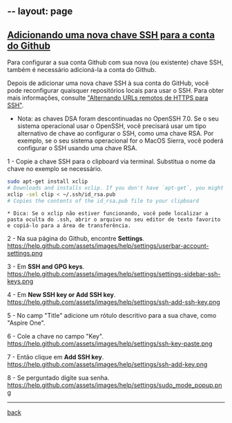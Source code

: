 --
layout: page
---

## [Adicionando uma nova chave SSH para a conta do Github](https://help.github.com/articles/adding-a-new-ssh-key-to-your-github-account)

Para configurar a sua conta Github com sua nova (ou existente) chave SSH, também é necessário adicioná-la a conta do Github.

Depois de adicionar uma nova chave SSH à sua conta do GitHub, você pode reconfigurar quaisquer repositórios locais para usar o SSH. Para obter mais informações, consulte ["Alternando URLs remotos de HTTPS para SSH"](https://help.github.com/articles/changing-a-remote-s-url/#switching-remote-urls-from-https-to-ssh).

  * Nota: as chaves DSA foram descontinuadas no OpenSSH 7.0. Se o seu sistema operacional usar o OpenSSH, você precisará usar um tipo alternativo de chave ao configurar o SSH, como uma chave RSA. Por exemplo, se o seu sistema operacional for o MacOS Sierra, você poderá configurar o SSH usando uma chave RSA.

1 - Copie a chave SSH para o clipboard via terminal. Substitua o nome da chave no exemplo se necessário.
```bash
sudo apt-get install xclip
# Downloads and installs xclip. If you don't have `apt-get`, you might need to use another installer (like `yum`)
xclip -sel clip < ~/.ssh/id_rsa.pub
# Copies the contents of the id_rsa.pub file to your clipboard
```

    * Dica: Se o xclip não estiver funcionando, você pode localizar a pasta oculta do .ssh, abrir o arquivo no seu editor de texto favorito e copiá-lo para a área de transferência.


2 - Na sua página do Github, encontre __Settings__.
https://help.github.com/assets/images/help/settings/userbar-account-settings.png

3 - Em __SSH and GPG keys__.
https://help.github.com/assets/images/help/settings/settings-sidebar-ssh-keys.png

4 - Em __New SSH key or Add SSH key__.
https://help.github.com/assets/images/help/settings/ssh-add-ssh-key.png

5 - No camp "Title" adicione um rótulo descritivo para a sua chave, como "Aspire One".

6 - Cole a chave no campo "Key".
https://help.github.com/assets/images/help/settings/ssh-key-paste.png

7 - Então clique em __Add SSH key__.
https://help.github.com/assets/images/help/settings/ssh-add-key.png

8 - Se perguntado digite sua senha.
https://help.github.com/assets/images/help/settings/sudo_mode_popup.png

***
[back](./ssh_github.html)
